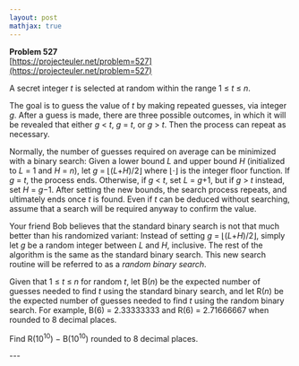 ```yaml
---
layout: post
mathjax: true
---
```

**Problem 527**  
[https://projecteuler.net/problem=527](https://projecteuler.net/problem=527)

<p>A secret integer <var>t</var> is selected at random within the range 1 ≤ <var>t</var> ≤ <var>n</var>. </p>

<p>The goal is to guess the value of <var>t</var> by making repeated guesses, via integer <var>g</var>. After a guess is made, there are three possible outcomes, in which it will be revealed that either <var>g</var> &lt; <var>t</var>, <var>g</var> = <var>t</var>, or <var>g</var> &gt; <var>t</var>. Then the process can repeat as necessary.</p>

<p>Normally, the number of guesses required on average can be minimized with a binary search: Given a lower bound <var>L</var> and upper bound <var>H</var> (initialized to <var>L</var> = 1 and <var>H</var> = <var>n</var>), let <var>g</var> = ⌊(<var>L</var>+<var>H</var>)/2⌋ where ⌊⋅⌋ is the integer floor function. If <var>g</var> = <var>t</var>, the process ends. Otherwise, if <var>g</var> &lt; <var>t</var>, set <var>L</var> = <var>g</var>+1, but if <var>g</var> &gt; <var>t</var> instead, set <var>H</var> = <var>g</var>−1. After setting the new bounds, the search process repeats, and ultimately ends once <var>t</var> is found. Even if <var>t</var> can be deduced without searching, assume that a search will be required anyway to confirm the value.</p>

<p>Your friend Bob believes that the standard binary search is not that much better than his randomized variant: Instead of setting <var>g</var> = ⌊(<var>L</var>+<var>H</var>)/2⌋, simply let <var>g</var> be a random integer between <var>L</var> and <var>H</var>, inclusive. The rest of the algorithm is the same as the standard binary search. This new search routine will be referred to as a <i>random binary search</i>.</p>

<p>Given that 1 ≤ <var>t</var> ≤ <var>n</var> for random <var>t</var>, let B(<var>n</var>) be the expected number of guesses needed to find <var>t</var> using the standard binary search, and let R(<var>n</var>) be the expected number of guesses needed to find <var>t</var> using the random binary search. For example, B(6) = 2.33333333 and R(6) = 2.71666667 when rounded to 8 decimal places.</p>

<p>Find R(10<sup>10</sup>) − B(10<sup>10</sup>) rounded to 8 decimal places.</p>
---
